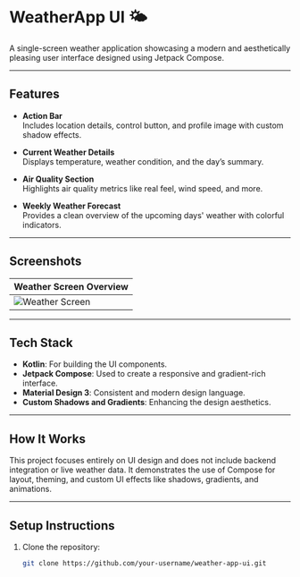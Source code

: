 # WeatherApp UI 🌤️

A single-screen weather application showcasing a modern and aesthetically pleasing user interface designed using Jetpack Compose.

---

## Features

- **Action Bar**  
  Includes location details, control button, and profile image with custom shadow effects.

- **Current Weather Details**  
  Displays temperature, weather condition, and the day’s summary.

- **Air Quality Section**  
  Highlights air quality metrics like real feel, wind speed, and more.

- **Weekly Weather Forecast**  
  Provides a clean overview of the upcoming days' weather with colorful indicators.

---

## Screenshots

| Weather Screen Overview |
|--------------------------|
| ![Weather Screen](WeatherAppUi.png) |

---

## Tech Stack

- **Kotlin**: For building the UI components.
- **Jetpack Compose**: Used to create a responsive and gradient-rich interface.
- **Material Design 3**: Consistent and modern design language.
- **Custom Shadows and Gradients**: Enhancing the design aesthetics.

---

## How It Works

This project focuses entirely on UI design and does not include backend integration or live weather data. It demonstrates the use of Compose for layout, theming, and custom UI effects like shadows, gradients, and animations.

---

## Setup Instructions

1. Clone the repository:  
   ```bash
   git clone https://github.com/your-username/weather-app-ui.git
